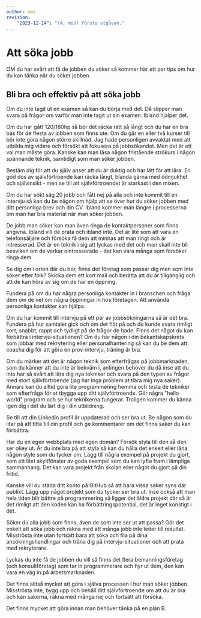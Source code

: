 ```yaml
---
author: mos
revision:
    "2023-12-14": "(A, mos) Första utgåvan."
...
```

Att söka jobb
==================================

OM du har svårt att få de jobben du söker så kommer här ett par tips om hur du kan tänka när du söker jobben.



Bli bra och effektiv på att söka jobb
-----------------------------------

Om du inte tagit ut en examen så kan du börja med det. Då slipper man svara på frågor om varför man inte tagit ut sin examen. Ibland hjälper det.

Om du har gått 120/180hp så bör det räcka rätt så långt och du har en bra bas för de flesta av jobben som finns ute. Om du går en eller två kurser till bör inte göra någon större skillnad. Jag hade personligen avvaktat med att utbilda mig vidare och försökt att fokusera på jobbsökandet. Men det är ett val man måste göra. Kanske kan man läsa någon fristående strökurs i någon spännande teknik, samtidigt som man söker jobben.

Bestäm dig för att du själv anser att du är duktig och har lätt för att lära. En god dos av självförtroende kan räcka långt, blanda gärna med ödmjukhet och självinsikt - men se till att självförtroendet är starkast i den mixen.

Om du har sökt säg 20 jobb och fått nej på alla och inte kommit till en intervju så kan du be någon om hjälp att se över hur du söker jobben med ditt personliga brev och din CV. Ibland kommer man längre i processerna om man har bra material när man söker jobben.

De jobb man söker kan man även ringa de kontaktpersoner som finns angivna. Ibland vill de prata och ibland inte. Det är lite som att vara en telefonsäljare och försöka få dem att minnas att man ringt och är intresserad. Det är en teknik i sig att lyckas med det och man skall inte bli besviken om de verkar ointresserade - det kan vara många som försöker ringa dem.

Se dig om i orten där du bor, finns det företag som passar dig men som inte söker efter folk? Skicka dem ett kort mail och berätta att du är tillgänglig och att de kan höra av sig om de har en öppning.

Fundera på om du har några personliga kontakter in i branschen och fråga dem om de vet om några öppningar in hos företagen. Att använda personliga kontakter kan hjälpa.

Om du har kommit till intervju på ett par av jobbsökningarna så är det bra. Fundera på hur samtalet gick och om det flöt på och du kunde svara rimligt kort, snabbt, rappt och tydligt på de frågor de hade. Finns det något du kan förbättra i intervju-situationen? Om du har någon i din bekantskapskrets som jobbar med rekrytering eller personalhantering så kan du be dem att coacha dig för att göra en prov-intervju, träning är bra.

Om du märker att det är någon teknik som efterfrågas på jobbmarknaden, som du känner att du inte är bekväm i, antingen behöver du då inse att du inte har så svårt att lära dig nya tekniker och svara på den typen av frågor med stort självförtroende (jag har inga problem at tlära mig nya saker). Annars kan du alltid göra lite programmering hemma och testa de tekniker som efterfråga för at tbygga upp ditt självförtroende. Gör några "hello world" program och se hur teknikerna fungerar. Troligen kommer du känna igen dig i det du lärt dig i din utbildning.

Se till att din Linkedin profil är uppdaterad och ser bra ut. Be någon som du litar på att titta till din profil och ge kommentarer om det finns saker du kan förbättra.

Har du en egen webbplats med egen domän? Försök styla till den så den ser okey ut. Är du inte bra på att styla så kan du hålla det enkelt eller låna någon style som du tycker om. Lägg till några exempel på projekt du gjort, som ett litet skyltfönster av goda exempel som du kan lyfta fram i lämpliga sammanhang. Det kan vara projekt från skolan eller något du gjort på din fritid.

Kanske vill du städa ditt konto på GitHub så att bara vissa saker syns där publikt. Lägg upp något projekt som du tycker ser bra ut. Inse också att man hela tiden blir bättre på programmering så ligger det äldre projekt där så är det rimligt att den koden kan ha förbättringspotential, det är inget konstigt i det.

Söker du alla jobb som finns, även de som inte ser ut att passa? Gör det enkelt att söka jobb och räkna med att många jobb inte leder till resultat. Misströsta inte utan fortsätt bara att söka och fila på dina ansökningshandlingar och träna dig på intervju-situationer och att prata med rekryterare.

Lyckas du inte få de jobben du vill så finns det flera bemanningsföretag (och konsultföretag) som tar in programmerare och hyr ut dem, den kan vara en väg in på arbetsmarknaden.

Det finns alltså mycket att göra i själva processen i hur man söker jobben. Misströsta inte, bygg upp och behåll ditt självförtroende om att du är bra och kan sakerna, räkna med många nej och fortsätt att försöka.

Det finns mycket att göra innan man behöver tänka på en plan B.
